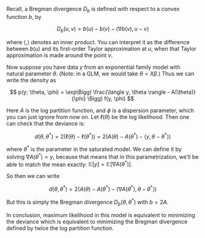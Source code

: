 Recall, a Bregman divergence $D_b$ is defined with respect to a convex function $b$, by 

$$
D_b(u, v) = b(u) - b(v) - \langle \nabla b(v), u - v \rangle
$$

where $\langle , \rangle$ denotes an inner product. You can interpret it as the difference between $b(u)$ and its first-order Taylor approximation at $u$, when that Taylor approximation is made around the point $v$. 

Now suppose you have data $y$ from an exponential family model with natural parameter $\theta$. (Note: in a GLM, we would take $\theta = X \beta$.) Thus we can write the density as 

$$
p(y; \theta, \phi) = \exp\Bigg( \frac{\langle y, \theta \rangle - A(\theta)}{\phi} \Bigg)  f(y, \phi)
$$

Here $A$ is the log partition function, and $\phi$ is a dispersion parameter, which you can just ignore from now on. Let $\ell(\theta)$ be the log likelihood. Then one can check that the deviance is:

$$
d(\theta, \theta^*) = 2(\ell(\theta) - \ell(\theta^*)) = 2(A(\theta) - A(\theta^*) - \langle y, \theta - \theta^* \rangle)
$$

where $\theta^*$ is the parameter in the saturated model. We can define it by solving $\nabla A(\theta^*) = y$, because that means that in this parametrization, we'll be able to match the mean exactly: $\mathbb{E}[y] = \mathbb{E}[\nabla A(\theta^*)]$.

So then we can write 

$$
d(\theta, \theta^*) = 2(A(\theta) - A(\theta^*) - \langle\nabla A(\theta^*), \theta - \theta^*\rangle) 
$$

But this is simply the Bregman divergence $D_b(\theta, \theta^*)$ with $b = 2A$. 

In conclusion, maximum likelihood in this model is equivalent to minimizing the deviance which is equivalent to minimizing the Bregman divergence defined by twice the log partition function.
